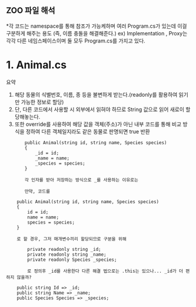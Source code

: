 ## ZOO 파일 해석 

*각 코드는 namespace를 통해 참조가 가능케하며 여러 Program.cs가 있는데 이걸 구분하게 해주는 용도 (즉, 이름 충돌을 해결해준다.) 
ex) Implementation , Proxy는 각각 다른 네임스페이스이며 둘 모두 Program.cs를 가지고 있다.

# 1. Animal.cs
요약 
1. 해당 동물의 식별번호, 이름, 종 등을 불변하게 받는다.(readonly를 활용하여 읽기만 가능한 정보로 할당)
2. 단, 다른 코드에서 사용할 시 외부에서 읽혀야 하므로 String 값으로 읽어 새로이 할당해놓는다.
3. 또한 override를 사용하여 해당 값을 객체(주소)가 아닌 내부 코드를 통해 비교 방식을 정하여 다른 객체일지라도 같은 동물로 판명되면 true 반환
 ```
        public Animal(string id, string name, Species species)      
        {
            _id = id;
            _name = name;
            _species = species;
        }

        각 인자를 받아 저장하는 방식으로 _를 사용하는 이유로는 

        만약, 코드를 
```        
        public Animal(string id, string name, Species species)
        {
            id = id;
            name = name;
            species = species;
        }

        로 할 경우, 그저 매개변수끼리 할당되므로 구분을 위해 
```        
        private readonly string _id;
        private readonly string _name;
        private readonly Species _species;

        로 정의후 _id를 사용한다 다른 해결 법으로는 .this는 있으나... _id가 더 편하지 않을까?
```
        public string Id => _id;
        public string Name => _name;
        public Species Species => _species;

        

        
        
        
